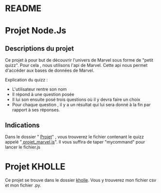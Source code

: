 

# README



# Projet Node.Js



## Descriptions du projet


Ce projet à pour but de découvrir l'univers de Marvel sous forme de "petit quizz".
Pour cela , nous utilisons l'api de Marvel. Cette api nous permet d'accéder aux bases de données de Marvel.

Explication du quizz : 

 - L'utilisateur rentre son nom
 - Il répond à une question posée 
 - Il lui son ensuite posé trois questions où il y devra faire un choix 
 - Pour chaque question ,  il y a un résultat qui lui sera donné à la fin par rapport à ses réponses. 


## Indications


Dans le dossier " [Projet](https://github.com/Lilou444/NodesJs/tree/master/Projet)" , vous trouverez le fichier  contenant le quizz appelé "[
projet_marvel.js](https://github.com/Lilou444/NodesJs/blob/master/Projet/projet_marvel.js)".
Il vous suffira de taper  "mycommand" pour lancer le fichier.js


# Projet KHOLLE

Ce projet se trouve dans le dossier [kholle](https://github.com/Lilou444/NodesJs/tree/master/kholle).
Vous y trouverez mon fichier csv et mon fichier .py.
